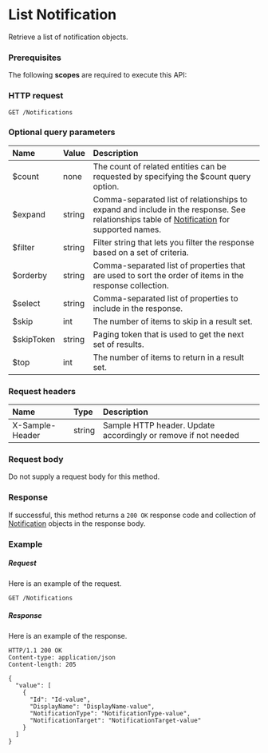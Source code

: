# List Notification

Retrieve a list of notification objects.
### Prerequisites
The following **scopes** are required to execute this API: 
### HTTP request
<!-- { "blockType": "ignored" } -->
```http
GET /Notifications
```
### Optional query parameters
|Name|Value|Description|
|:---------------|:--------|:-------|
|$count|none|The count of related entities can be requested by specifying the $count query option.|
|$expand|string|Comma-separated list of relationships to expand and include in the response. See relationships table of [Notification](../resources/notification.md) for supported names. |
|$filter|string|Filter string that lets you filter the response based on a set of criteria.|
|$orderby|string|Comma-separated list of properties that are used to sort the order of items in the response collection.|
|$select|string|Comma-separated list of properties to include in the response.|
|$skip|int|The number of items to skip in a result set.|
|$skipToken|string|Paging token that is used to get the next set of results.|
|$top|int|The number of items to return in a result set.|

### Request headers
| Name       | Type | Description|
|:-----------|:------|:----------|
| X-Sample-Header  | string  | Sample HTTP header. Update accordingly or remove if not needed|

### Request body
Do not supply a request body for this method.
### Response
If successful, this method returns a `200 OK` response code and collection of [Notification](../resources/notification.md) objects in the response body.
### Example
##### Request
Here is an example of the request.
<!-- {
  "blockType": "request",
  "name": "get_notifications"
}-->
```http
GET /Notifications
```
##### Response
Here is an example of the response.
<!-- {
  "blockType": "response",
  "truncated": false,
  "@odata.type": "microsoft.graph.notification",
  "isCollection": true
} -->
```http
HTTP/1.1 200 OK
Content-type: application/json
Content-length: 205

{
  "value": [
    {
      "Id": "Id-value",
      "DisplayName": "DisplayName-value",
      "NotificationType": "NotificationType-value",
      "NotificationTarget": "NotificationTarget-value"
    }
  ]
}
```

<!-- uuid: 4d98e0d8-ba63-4ec6-9862-c14018b00e26
2015-10-19 09:46:35 UTC -->
<!-- {
  "type": "#page.annotation",
  "description": "List Notification",
  "keywords": "",
  "section": "documentation",
  "tocPath": ""
}-->